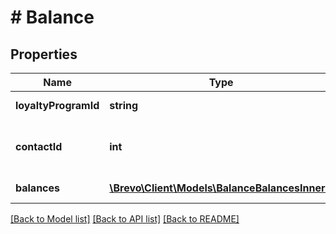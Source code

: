 # # Balance

## Properties

Name | Type | Description | Notes
------------ | ------------- | ------------- | -------------
**loyaltyProgramId** | **string** | Loyalty program Id | [optional]
**contactId** | **int** | Contact Id associated with the balance | [optional]
**balances** | [**\Brevo\Client\Models\BalanceBalancesInner[]**](BalanceBalancesInner.md) | List of balances | [optional]

[[Back to Model list]](../../README.md#models) [[Back to API list]](../../README.md#endpoints) [[Back to README]](../../README.md)

